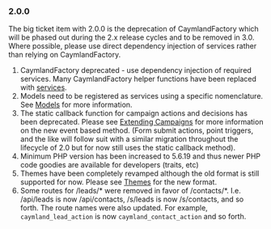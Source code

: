 ### 2.0.0

The big ticket item with 2.0.0 is the deprecation of CaymlandFactory which will be phased out during the 2.x release cycles and to be removed in 3.0. Where possible, please use direct dependency injection of services rather than relying on CaymlandFactory.

1. CaymlandFactory deprecated - use dependency injection of required services. Many CaymlandFactory helper functions have been replaced with [services](#services).
2. Models need to be registered as services using a specific nomenclature. See [Models](#models) for more information.
3. The static callback function for campaign actions and decisions has been deprecated. Please see [Extending Campaigns](#extending-campaigns) for more information on the new event based method. (Form submit actions, point triggers, and the like will follow suit with a similar migration throughout the lifecycle of 2.0 but for now still uses the static callback method).
4. Minimum PHP version has been increased to 5.6.19 and thus newer PHP code goodies are available for developers (traits, etc)
5. Themes have been completely revamped although the old format is still supported for now. Please see [Themes](#themes) for the new format.
6. Some routes for /leads/* were removed in favor of /contacts/*. I.e. /api/leads is now /api/contacts, /s/leads is now /s/contacts, and so forth. The route names were also updated. For example, `caymland_lead_action` is now `caymland_contact_action` and so forth. 
